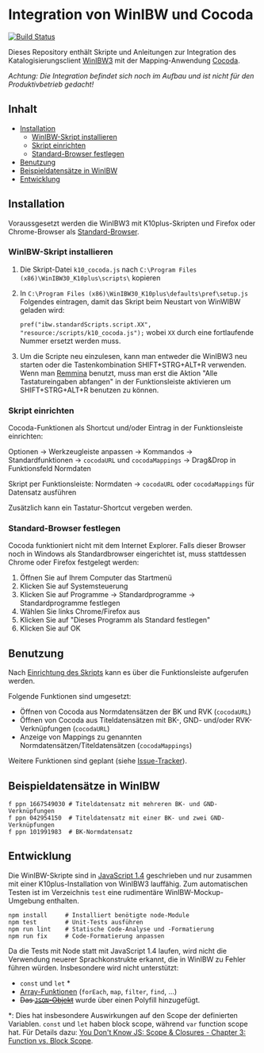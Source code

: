 # Integration von WinIBW und Cocoda

[![Build Status](https://travis-ci.org/gbv/cocoda-winibw.svg?branch=master)](https://travis-ci.org/gbv/cocoda-winibw)

Dieses Repository enthält Skripte und Anleitungen zur Integration des
Katalogisierungsclient [WinIBW3] mit der Mapping-Anwendung [Cocoda].

*Achtung: Die Integration befindet sich noch im Aufbau und ist nicht für den Produktivbetrieb gedacht!*

[WinIBW3]: https://wiki.k10plus.de/display/K10PLUS/WinIBW-Handbuch
[Cocoda]: https://coli-conc.gbv.de/cocoda/

## Inhalt
- [Installation](#installation)
  - [WinIBW-Skript installieren](#winibw-skript-installieren)
  - [Skript einrichten](#skript-einrichten)
  - [Standard-Browser festlegen](#standard-browser-festlegen)
- [Benutzung](#benutzung)
- [Beispieldatensätze in WinIBW](#beispieldatensätze-in-winibw)
- [Entwicklung](#entwicklung)

## Installation

Voraussgesetzt werden die WinIBW3 mit K10plus-Skripten und Firefox oder
Chrome-Browser als [Standard-Browser](#standard-browser-festlegen).

### WinIBW-Skript installieren

1. Die Skript-Datei `k10_cocoda.js` nach
`C:\Program Files (x86)\WinIBW30_K10plus\scripts\` kopieren

2. In `C:\Program Files (x86)\WinIBW30_K10plus\defaults\pref\setup.js` Folgendes eintragen, damit das Skript beim Neustart von WinWIBW geladen wird:

   `pref("ibw.standardScripts.script.XX", "resource:/scripts/k10_cocoda.js");` wobei `XX` durch eine fortlaufende Nummer ersetzt werden muss.

3. Um die Scripte neu einzulesen, kann man entweder die WinIBW3 neu starten oder die Tastenkombination SHIFT+STRG+ALT+R verwenden.
Wenn man [Remmina](https://remmina.org/) benutzt, muss man erst die Aktion "Alle Tastatureingaben abfangen" in der Funktionsleiste aktivieren um SHIFT+STRG+ALT+R benutzen zu können.

### Skript einrichten

Cocoda-Funktionen als Shortcut und/oder Eintrag in der Funktionsleiste einrichten:

Optionen -> Werkzeugleiste anpassen -> Kommandos -> Standardfunktionen -> `cocodaURL` und `cocodaMappings` -> Drag&Drop in Funktionsfeld Normdaten

Skript per Funktionsleiste: Normdaten -> `cocodaURL` oder `cocodaMappings` für Datensatz ausführen

Zusätzlich kann ein Tastatur-Shortcut vergeben werden.

### Standard-Browser festlegen

Cocoda funktioniert nicht mit dem Internet Explorer. Falls dieser Browser noch
in Windows als Standardbrowser eingerichtet ist, muss stattdessen Chrome oder
Firefox festgelegt werden:

1. Öffnen Sie auf Ihrem Computer das Startmenü
2. Klicken Sie auf Systemsteuerung
3. Klicken Sie auf Programme -> Standardprogramme -> Standardprogramme festlegen
4. Wählen Sie links Chrome/Firefox aus
5. Klicken Sie auf "Dieses Programm als Standard festlegen"
6. Klicken Sie auf OK

## Benutzung

Nach [Einrichtung des Skripts](#skript-einrichten) kann es über die Funktionsleiste aufgerufen werden.

Folgende Funktionen sind umgesetzt:

* Öffnen von Cocoda aus Normdatensätzen der BK und RVK (`cocodaURL`)
* Öffnen von Cocoda aus Titeldatensätzen mit BK-, GND- und/oder RVK-Verknüpfungen (`cocodaURL`)
* Anzeige von Mappings zu genannten Normdatensätzen/Titeldatensätzen (`cocodaMappings`)

Weitere Funktionen sind geplant (siehe [Issue-Tracker](https://github.com/gbv/cocoda-winibw/issues)).

## Beispieldatensätze in WinIBW

    f ppn 1667549030 # Titeldatensatz mit mehreren BK- und GND-Verknüpfungen
    f ppn 042954150  # Titeldatensatz mit einer BK- und zwei GND-Verknüpfungen
    f ppn 101991983  # BK-Normdatensatz

## Entwicklung

Die WinIBW-Skripte sind in [JavaScript 1.4] geschrieben und nur zusammen mit
einer K10plus-Installation von WinIBW3 lauffähig. Zum automatischen Testen ist
im Verzeichnis `test` eine rudimentäre WinIBW-Mockup-Umgebung enthalten.

    npm install     # Installiert benötigte node-Module
    npm test        # Unit-Tests ausführen
    npm run lint    # Statische Code-Analyse und -Formatierung
    npm run fix     # Code-Formatierung anpassen

Da die Tests mit Node statt mit JavaScript 1.4 laufen, wird nicht die
Verwendung neuerer Sprachkonstrukte erkannt, die in WinIBW zu Fehler führen
würden. Insbesondere wird nicht unterstützt:

* `const` und `let` \*
* [Array-Funktionen](https://developer.mozilla.org/en-US/docs/Web/JavaScript/New_in_JavaScript/1.6) (`forEach`, `map`, `filter`, `find`, ...)
* ~~Das [`JSON`-Objekt](https://developer.mozilla.org/it/docs/Web/JavaScript/Reference/Global_Objects/JSON)~~ wurde über einen Polyfill hinzugefügt.

\*: Dies hat insbesondere Auswirkungen auf den Scope der definierten Variablen. `const` und `let` haben block scope, während `var` function scope hat. Für Details dazu: [You Don't Know JS: Scope & Closures - Chapter 3: Function vs. Block Scope](https://github.com/getify/You-Dont-Know-JS/blob/master/scope%20%26%20closures/ch3.md).

[JavaScript 1.4]: https://developer.mozilla.org/en-US/docs/Web/JavaScript/New_in_JavaScript/1.4
